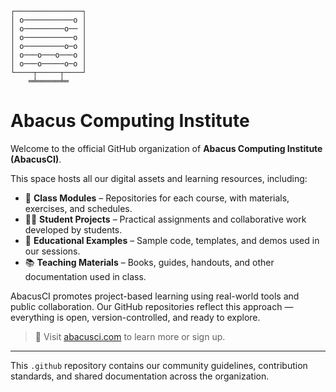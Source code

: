 ```
┌───────────────┐
│ o───────────o │
│ o─────────o── │
│ o───────────o │
│ o─────────o─o │
│ o───o───o───o │
│ o───o─────o─o │
└────┬─────┬────┘
    ═╧═════╧═
```
# Abacus Computing Institute

Welcome to the official GitHub organization of **Abacus Computing Institute (AbacusCI)**.

This space hosts all our digital assets and learning resources, including:

- 📘 **Class Modules** – Repositories for each course, with materials, exercises, and schedules.
- 👨‍💻 **Student Projects** – Practical assignments and collaborative work developed by students.
- 🧠 **Educational Examples** – Sample code, templates, and demos used in our sessions.
- 📚 **Teaching Materials** – Books, guides, handouts, and other documentation used in class.

AbacusCI promotes project-based learning using real-world tools and public collaboration. Our GitHub repositories reflect this approach — everything is open, version-controlled, and ready to explore.

> 🔗 Visit [abacusci.com](https://abacusci.com) to learn more or sign up.

---

This `.github` repository contains our community guidelines, contribution standards, and shared documentation across the organization.
